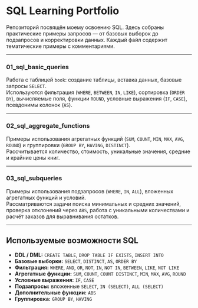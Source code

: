 # SQL Learning Portfolio

Репозиторий посвящён моему освоению SQL. Здесь собраны практические примеры запросов — от базовых выборок до подзапросов и корректировки данных. Каждый файл содержит тематические примеры с комментариями.

---

### 01_sql_basic_queries

Работа с таблицей `book`: создание таблицы, вставка данных, базовые запросы `SELECT`.  
Используются фильтрация (`WHERE`, `BETWEEN`, `IN`, `LIKE`), сортировка (`ORDER BY`), вычисляемые поля, функции `ROUND`, условные выражения (`IF`, `CASE`), псевдонимы колонок (`AS`).  

---

### 02_sql_aggregate_functions

Примеры использования агрегатных функций (`SUM`, `COUNT`, `MIN`, `MAX`, `AVG`, `ROUND`) и группировки (`GROUP BY`, `HAVING`, `DISTINCT`).  
Рассчитывается количество, стоимость, уникальные значения, средние и крайние цены книг.  

---

### 03_sql_subqueries
 
Примеры использования подзапросов (`WHERE`, `IN`, `ALL`), вложенных агрегатных функций и условий.  
Рассматриваются задачи поиска минимальных и средних значений, проверка отклонений через `ABS`, работа с уникальными количествами и расчёт заказов для выравнивания остатков.  

---

## Используемые возможности SQL

- **DDL / DML:** `CREATE TABLE`, `DROP TABLE IF EXISTS`, `INSERT INTO`
- **Базовые выборки:** `SELECT`, `DISTINCT`, `AS`, `ORDER BY`
- **Фильтрация:** `WHERE`, `AND`, `OR`, `NOT`, `IN`, `NOT IN`, `BETWEEN`, `LIKE`, `NOT LIKE`
- **Агрегатные функции:** `SUM`, `COUNT`, `COUNT DISTINCT`, `MIN`, `MAX`, `AVG`, `ROUND`
- **Условные выражения:** `IF`, `CASE`
- **Подзапросы:** вложенные `SELECT`, `IN (SELECT)`, `ALL (SELECT)`
- **Дополнительные функции:** `ABS`
- **Группировка:** `GROUP BY`, `HAVING`

